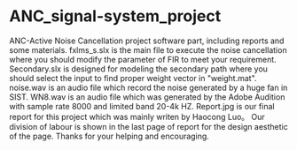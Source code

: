 # ANC_signal-system_project
ANC-Active Noise Cancellation project software part, including reports and some materials.
fxlms_s.slx is the main file to execute the noise cancellation where you should modify the parameter of FIR to meet your requirement.
Secondary.slx is designed for modeling the secondary path where you should select the input to find proper weight vector in "weight.mat".
noise.wav is an audio file which record the noise generated by a huge fan in SIST.
WN8.wav is an audio file which was generated by the Adobe Audition with sample rate 8000 and limited band 20-4k HZ.
Report.jpg is our final report for this project which was mainly writen by Haocong Luo。
Our division of labour is shown in the last page of report for the design aesthetic of the page.
Thanks for your helping and encouraging.
